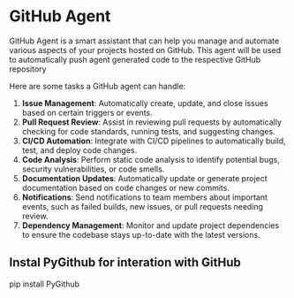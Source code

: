 # GitHub Agent

GitHub Agent is a smart assistant that can help you manage and automate various aspects of your projects hosted on GitHub.
This agent will be used to automatically push agent generated code to the respective GitHub repository 

Here are some tasks a GitHub agent can handle:

1. **Issue Management**: Automatically create, update, and close issues based on certain triggers or events.
2. **Pull Request Review**: Assist in reviewing pull requests by automatically checking for code standards, running tests, and suggesting changes.
3. **CI/CD Automation**: Integrate with CI/CD pipelines to automatically build, test, and deploy code changes.
4. **Code Analysis**: Perform static code analysis to identify potential bugs, security vulnerabilities, or code smells.
5. **Documentation Updates**: Automatically update or generate project documentation based on code changes or new commits.
6. **Notifications**: Send notifications to team members about important events, such as failed builds, new issues, or pull requests needing review.
7. **Dependency Management**: Monitor and update project dependencies to ensure the codebase stays up-to-date with the latest versions.

## Instal PyGithub for interation with GitHub
pip install PyGithub
